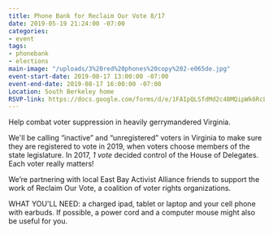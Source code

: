 ```yaml
---
title: Phone Bank for Reclaim Our Vote 8/17
date: 2019-05-19 21:24:00 -07:00
categories:
- event
tags:
- phonebank
- elections
main-image: "/uploads/3%20red%20phones%20copy%202-e065de.jpg"
event-start-date: 2019-08-17 13:00:00 -07:00
event-end-date: 2019-08-17 16:00:00 -07:00
Location: South Berkeley home
RSVP-link: https://docs.google.com/forms/d/e/1FAIpQLSfdMd2c4BMQipWk6RcL-0fOx3m5f3TyMlGMtnQ80fQCvlj2gw/viewform
---
```


Help combat voter suppression in heavily gerrymandered Virginia.

We'll be calling “inactive” and “unregistered” voters in Virginia to make sure they are registered to vote in 2019, when voters choose members of the state legislature. In 2017, *1 vote* decided control of the House of Delegates. Each voter really matters!

We’re partnering with local East Bay Activist Alliance friends to support the work of Reclaim Our Vote, a coalition of voter rights organizations.

WHAT YOU'LL NEED: a charged ipad, tablet or laptop and your cell phone with earbuds. If possible, a power cord and a computer mouse might also be useful for you.
